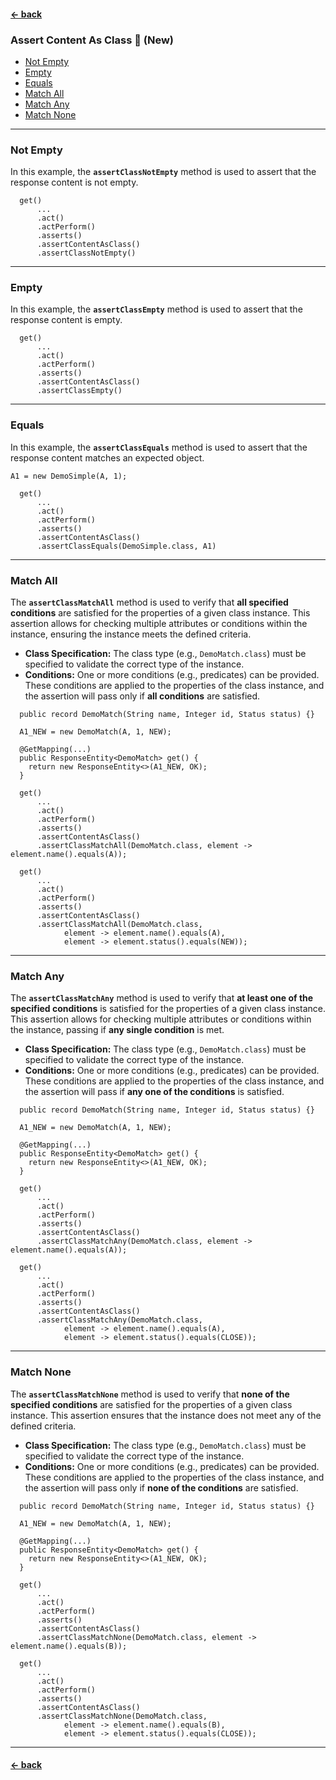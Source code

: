 #### [← back](../../README.md)

### Assert Content As Class 🔸 (New)

- [Not Empty](#not-empty)
- [Empty](#empty)
- [Equals](#equals)
- [Match All](#match-all)
- [Match Any](#match-any)
- [Match None](#match-none)

---

### Not Empty

In this example, the **`assertClassNotEmpty`** method is used to assert that the response content
is not empty.

```
  get()
      ...
      .act()
      .actPerform()
      .asserts()
      .assertContentAsClass()
      .assertClassNotEmpty()
```

---

### Empty

In this example, the **`assertClassEmpty`** method is used to assert that the response content
is empty.

```
  get()
      ...
      .act()
      .actPerform()
      .asserts()
      .assertContentAsClass()
      .assertClassEmpty()
```

---

### Equals

In this example, the **`assertClassEquals`** method is used to assert that the response content
matches an expected object.

```
A1 = new DemoSimple(A, 1);
```

```
  get()
      ...
      .act()
      .actPerform()
      .asserts()
      .assertContentAsClass()
      .assertClassEquals(DemoSimple.class, A1)
```

---

### Match All

The **`assertClassMatchAll`** method is used to verify that **all specified conditions** are
satisfied for the properties of a given class instance. This assertion allows for checking multiple
attributes or conditions within the instance, ensuring the instance meets the defined criteria.

- **Class Specification:** The class type (e.g., `DemoMatch.class`) must be specified to validate
  the correct type of the instance.
- **Conditions:** One or more conditions (e.g., predicates) can be provided. These conditions are
  applied to the properties of the class instance, and the assertion will pass only if **all
  conditions** are satisfied.

```
  public record DemoMatch(String name, Integer id, Status status) {}
```

```
  A1_NEW = new DemoMatch(A, 1, NEW);
```

```
  @GetMapping(...)
  public ResponseEntity<DemoMatch> get() {
    return new ResponseEntity<>(A1_NEW, OK);
  }
```

```
  get()
      ...
      .act()
      .actPerform()
      .asserts()
      .assertContentAsClass()
      .assertClassMatchAll(DemoMatch.class, element -> element.name().equals(A));
```

```
  get()
      ...
      .act()
      .actPerform()
      .asserts()
      .assertContentAsClass()
      .assertClassMatchAll(DemoMatch.class,
            element -> element.name().equals(A),
            element -> element.status().equals(NEW));
```

---

### Match Any

The **`assertClassMatchAny`** method is used to verify that **at least one of the specified
conditions** is satisfied for the properties of a given class instance. This assertion allows for
checking multiple attributes or conditions within the instance, passing if **any single condition**
is met.

- **Class Specification:** The class type (e.g., `DemoMatch.class`) must be specified to validate
  the correct type of the instance.
- **Conditions:** One or more conditions (e.g., predicates) can be provided. These conditions are
  applied to the properties of the class instance, and the assertion will pass if **any one of the
  conditions** is satisfied.

```
  public record DemoMatch(String name, Integer id, Status status) {}
```

```
  A1_NEW = new DemoMatch(A, 1, NEW);
```

```
  @GetMapping(...)
  public ResponseEntity<DemoMatch> get() {
    return new ResponseEntity<>(A1_NEW, OK);
  }
```

```
  get()
      ...
      .act()
      .actPerform()
      .asserts()
      .assertContentAsClass()
      .assertClassMatchAny(DemoMatch.class, element -> element.name().equals(A));
```

```
  get()
      ...
      .act()
      .actPerform()
      .asserts()
      .assertContentAsClass()
      .assertClassMatchAny(DemoMatch.class,
            element -> element.name().equals(A),
            element -> element.status().equals(CLOSE));
```

---

### Match None

The **`assertClassMatchNone`** method is used to verify that **none of the specified conditions**
are satisfied for the properties of a given class instance. This assertion ensures that the instance
does not meet any of the defined criteria.

- **Class Specification:** The class type (e.g., `DemoMatch.class`) must be specified to validate
  the correct type of the instance.
- **Conditions:** One or more conditions (e.g., predicates) can be provided. These conditions are
  applied to the properties of the class instance, and the assertion will pass only if **none of the
  conditions** are satisfied.

```
  public record DemoMatch(String name, Integer id, Status status) {}
```

```
  A1_NEW = new DemoMatch(A, 1, NEW);
```

```
  @GetMapping(...)
  public ResponseEntity<DemoMatch> get() {
    return new ResponseEntity<>(A1_NEW, OK);
  }
```

```
  get()
      ...
      .act()
      .actPerform()
      .asserts()
      .assertContentAsClass()
      .assertClassMatchNone(DemoMatch.class, element -> element.name().equals(B));
```

```
  get()
      ...
      .act()
      .actPerform()
      .asserts()
      .assertContentAsClass()
      .assertClassMatchNone(DemoMatch.class,
            element -> element.name().equals(B),
            element -> element.status().equals(CLOSE));
```

---

#### [← back](../../README.md)